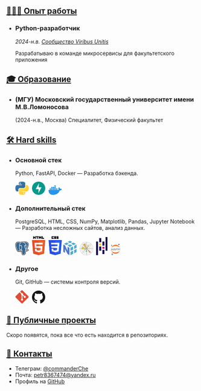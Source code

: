 <section id="content">
<div markdown="1">

# <a id="works_ru" href="#works_ru">👨🏻‍💻 Опыт работы</a>

* ### Python-разработчик

    *2024-н.в. [Сообщество Viribus Unitis](https://github.com/profcomff)*

    Разрабатываю в команде микросервисы для факультетского приложения 

# <a id="education_ru" href="#education_ru">🎓 Образование</a>

* ### (МГУ) Московский государственный университет имени М.В.Ломоносова
    (2024-н.в., Москва) Специалитет, Физический факультет

# <a id="skills_ru" href="#skills_ru">🛠️ Hard skills</a>

* ### Основной стек
    Python, FastAPI, Docker — Разработка бэкенда.
    <p align="left">
      <img src="python.svg" width=35px style="padding-right:5px;" draggable="false" title="Python">
      <img src="fastapi.svg" width=35px style="padding-right:5px;" draggable="false" title="FastAPI">
      <img src="docker-icon.svg" width=35px style="padding-right:5px;" draggable="false" title="Docker">
    </p>

* ### Дополнительный стек
    PostgreSQL, HTML, CSS, NumPy, Matplotlib, Pandas, Jupyter Notebook — Разработка несложных сайтов, анализ данных.
    <p align="left">
      <img src="postgresql.svg" width=35px style="padding-right:5px;" draggable="false" title="PostgreSQL"> 
      <img src="html-5.svg" width=35px style="padding-right:5px;" draggable="false" title="HTML">
      <img src="css-3.svg" width=35px style="padding-right:5p" draggable="false" title="CSS">
      <img src="numpy-icon.svg" width=35px style="padding-right:5px;" draggable="false" title="NumPy">
      <img src="matplotlib.svg" width=35px style="padding-right:5px;" draggable="false" title="Matplotlib">
      <img src="pandas-icon.svg" width=30px style="padding-right:5px;" draggable="false" title="Pandas">
      <img src="jupyter.svg" width=25px style="padding-right:5px;" draggable="false" title="Jupyter Notebook">
  </p>


* ### Другое
    Git, GitHub — системы контроля версий.
    <p align="left">
      <img src="git-icon.svg" width=35px style="padding-right:5px;" draggable="false" title="Git">
      <img src="github-icon.svg" width=35px style="padding-right:5px;" draggable="false" title="GitHub">
    </p>


# <a id="projects_ru" href="#projects_ru">🧩 Публичные проекты </a>
Скоро появятся, пока все что есть находится в репозиториях.

# <a id="contacts_ru" href="#contacts_ru">📧 Контакты</a>
* Телеграм: [@commanderChe](https://t.me/commanderChe)
* Почта: [petr8367474@yandex.ru](mailto:petr8367474@yandex.ru)
* Профиль на [GitHub](https://github.com/petrCher)

</div>
</section>
